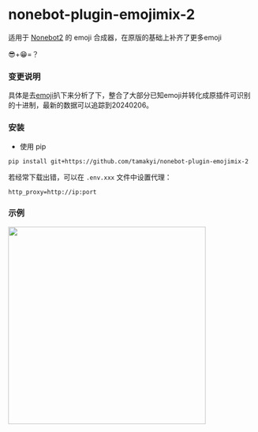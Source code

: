 # nonebot-plugin-emojimix-2

适用于 [Nonebot2](https://github.com/nonebot/nonebot2) 的 emoji 合成器，在原版的基础上补齐了更多emoji

😎+😁=？

### 变更说明
具体是去[emoji](https://backend.emojikitchen.dev/)扒下来分析了下，整合了大部分已知emoji并转化成原插件可识别的十进制，最新的数据可以追踪到20240206。


### 安装


- 使用 pip

```
pip install git+https://github.com/tamakyi/nonebot-plugin-emojimix-2
```

若经常下载出错，可以在 `.env.xxx` 文件中设置代理：

```
http_proxy=http://ip:port
```


### 示例

<div align="left">
  <img src="![example.png](https://s2.loli.net/2024/05/22/ZfIXUGbpjCqHn6Y.png" width="400" />
</div>
